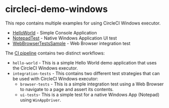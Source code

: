 # circleci-demo-windows

This repo contains multiple examples for using CircleCI Windows executor.

- [HelloWorld](./HelloWorld/README.md) - Simple Console Application
- [NotepadTest](./NotepadTest/README.md) - Native Windows Application UI test
- [WebBrowserTestsSample](./WebBrowserTestsSample/README.md) - Web Browser integration test

The [CI pipeline](.circleci/config.yml) contains two distinct workflows:

- `hello-world` - This is a simple Hello World demo application that uses the CircleCI Windows executor.
- `integration-tests` - This contains two different test strategies that can be used with CircleCI Windows executor:
  - `browser-tests` -  This is a simple integration test using a Web Browser to navigate to a page and assert its contents.
  - `ui-tests`- This is a simple test for a native Windows App (Notepad) using `WinAppDriver`.





